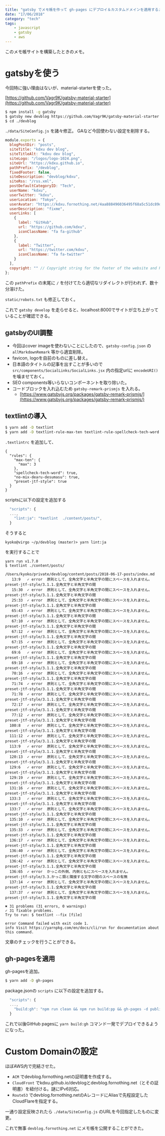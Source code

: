 ```yaml
---
title: "gatsby でメモ帳を作って gh-pages にデプロイ＆カスタムドメインを適用するメモ"
date: "17/06/2018"
category: "tech"
tags:
    - javascript
    - gatsby
    - aws
---
```


このメモ帳サイトを構築したときのメモ。

# gatsbyを使う

今回特に強い理由はないが、material-starterを使った。

[https://github.com/Vagr9K/gatsby-material-starter](https://github.com/Vagr9K/gatsby-material-starter)

```sh
$ npm install -g gatsby
$ gatsby new devblog https://github.com/Vagr9K/gatsby-material-starter
$ cd ./devblog
```

`./data/SiteConfig.js` を諸々修正。 GAなど今回使わない設定を削除する。

```javascript
module.exports = {
  blogPostDir: "posts",
  siteTitle: "kdxu dev blog",
  siteTitleAlt: "kdxu dev blog",
  siteLogo: "/logos/logo-1024.png",
  siteUrl: "https://kdxu.github.io",
  pathPrefix: "/devblog",
  fixedFooter: false, 
  siteDescription: "devblog/kdxu",
  siteRss: "/rss.xml",
  postDefaultCategoryID: "Tech",
  userName: "kdxu",
  userTwitter: "kdxu",
  userLocation: "Tokyo",
  userAvatar: "https://kdxu.fornothing.net/4aa888496036495f68a5c51dc89d3477.png",
  userDescription: "fixme",
  userLinks: [
    {
      label: "GitHub",
      url: "https://github.com/kdxu",
      iconClassName: "fa fa-github"
    },
    {
      label: "Twitter",
      url: "https://twitter.com/kdxu",
      iconClassName: "fa fa-twitter"
    }
  ],
  copyright: "" // Copyright string for the footer of the website and RSS feed.
};
```


この `pathPrefix` の末尾に `/` を付けてたら適切なリダイレクトが行われず、数十分溶けた。

`static/robots.txt` も修正しておく。

これで `gatsby develop` を走らせると、localhost:8000でサイトが立ち上がっていることが確認できる。

## gatsbyのUI調整

- 今回はcover imageを使わないことにしたので、`gatsby-config.json` の `allMarkdownRemark` 等から適宜削除。
- favicon, logoを自前のものに差し替え。
- 日本語のタイトルの記事を出すことが多いので `src/components/SocialLinks/SocialLinks.jsx` 内の指定urlに `encodeURI()` を噛ませておく。
- SEO components等いらないコンポーネントを取り除いた。
- コードブロックを入れ込むため `gatsby-remark-prismjs` を入れる。
    - [https://www.gatsbyjs.org/packages/gatsby-remark-prismjs/](https://www.gatsbyjs.org/packages/gatsby-remark-prismjs/)


## textlintの導入

```sh
$ yarn add -D textlint
$ yarn add -D textlint-rule-max-ten textlint-rule-spellcheck-tech-word textlint-rule-no-mix-dearu-desumasu textlint-rule-preset-jtf-style # 日本語向けルールの追加
```

`.textlintrc` を追加して、

```
{
  "rules": {
    "max-ten": {
      "max": 3
    },
    "spellcheck-tech-word": true,
    "no-mix-dearu-desumasu": true,
    "preset-jtf-style": true
  }
}
```


scriptsに以下の設定を追加する

```javascript
  "scripts": {
  ...,
    "lint:ja": "textlint  ./content/posts/",
  }
```

そうすると

```fish
kyoko@virgo ~/p/devblog (master)> yarn lint:ja
```

を実行することで

```
yarn run v1.7.0
$ textlint ./content/posts/

/Users/kyoko/private/devblog/content/posts/2018-06-17-posts/index.md
   13:9   ✓ error  原則として、全角文字と半角文字の間にスペースを入れません。  preset-jtf-style/3.1.1.全角文字と半角文字の間
   15:30  ✓ error  原則として、全角文字と半角文字の間にスペースを入れません。  preset-jtf-style/3.1.1.全角文字と半角文字の間
   25:33  ✓ error  原則として、全角文字と半角文字の間にスペースを入れません。  preset-jtf-style/3.1.1.全角文字と半角文字の間
   65:43  ✓ error  原則として、全角文字と半角文字の間にスペースを入れません。  preset-jtf-style/3.1.1.全角文字と半角文字の間
   67:10  ✓ error  原則として、全角文字と半角文字の間にスペースを入れません。  preset-jtf-style/3.1.1.全角文字と半角文字の間
   67:12  ✓ error  原則として、全角文字と半角文字の間にスペースを入れません。  preset-jtf-style/3.1.1.全角文字と半角文字の間
   67:15  ✓ error  原則として、全角文字と半角文字の間にスペースを入れません。  preset-jtf-style/3.1.1.全角文字と半角文字の間
   69:6   ✓ error  原則として、全角文字と半角文字の間にスペースを入れません。  preset-jtf-style/3.1.1.全角文字と半角文字の間
   69:18  ✓ error  原則として、全角文字と半角文字の間にスペースを入れません。  preset-jtf-style/3.1.1.全角文字と半角文字の間
   70:16  ✓ error  原則として、全角文字と半角文字の間にスペースを入れません。  preset-jtf-style/3.1.1.全角文字と半角文字の間
   71:74  ✓ error  原則として、全角文字と半角文字の間にスペースを入れません。  preset-jtf-style/3.1.1.全角文字と半角文字の間
   71:78  ✓ error  原則として、全角文字と半角文字の間にスペースを入れません。  preset-jtf-style/3.1.1.全角文字と半角文字の間
   72:17  ✓ error  原則として、全角文字と半角文字の間にスペースを入れません。  preset-jtf-style/3.1.1.全角文字と半角文字の間
   77:12  ✓ error  原則として、全角文字と半角文字の間にスペースを入れません。  preset-jtf-style/3.1.1.全角文字と半角文字の間
  100:8   ✓ error  原則として、全角文字と半角文字の間にスペースを入れません。  preset-jtf-style/3.1.1.全角文字と半角文字の間
  111:12  ✓ error  原則として、全角文字と半角文字の間にスペースを入れません。  preset-jtf-style/3.1.1.全角文字と半角文字の間
  113:9   ✓ error  原則として、全角文字と半角文字の間にスペースを入れません。  preset-jtf-style/3.1.1.全角文字と半角文字の間
  120:13  ✓ error  原則として、全角文字と半角文字の間にスペースを入れません。  preset-jtf-style/3.1.1.全角文字と半角文字の間
  129:6   ✓ error  原則として、全角文字と半角文字の間にスペースを入れません。  preset-jtf-style/3.1.1.全角文字と半角文字の間
  129:19  ✓ error  原則として、全角文字と半角文字の間にスペースを入れません。  preset-jtf-style/3.1.1.全角文字と半角文字の間
  131:16  ✓ error  原則として、全角文字と半角文字の間にスペースを入れません。  preset-jtf-style/3.1.1.全角文字と半角文字の間
  133:3   ✓ error  原則として、全角文字と半角文字の間にスペースを入れません。  preset-jtf-style/3.1.1.全角文字と半角文字の間
  133:7   ✓ error  原則として、全角文字と半角文字の間にスペースを入れません。  preset-jtf-style/3.1.1.全角文字と半角文字の間
  135:10  ✓ error  原則として、全角文字と半角文字の間にスペースを入れません。  preset-jtf-style/3.1.1.全角文字と半角文字の間
  135:33  ✓ error  原則として、全角文字と半角文字の間にスペースを入れません。  preset-jtf-style/3.1.1.全角文字と半角文字の間
  136:17  ✓ error  原則として、全角文字と半角文字の間にスペースを入れません。  preset-jtf-style/3.1.1.全角文字と半角文字の間
  136:40  ✓ error  原則として、全角文字と半角文字の間にスペースを入れません。  preset-jtf-style/3.1.1.全角文字と半角文字の間
  136:42  ✓ error  原則として、全角文字と半角文字の間にスペースを入れません。  preset-jtf-style/3.1.1.全角文字と半角文字の間
  136:65  ✓ error  かっこの外側、内側ともにスペースを入れません。              preset-jtf-style/3.3.かっこ類と隣接する文字の間のスペースの有無
  137:14  ✓ error  原則として、全角文字と半角文字の間にスペースを入れません。  preset-jtf-style/3.1.1.全角文字と半角文字の間
  137:37  ✓ error  原則として、全角文字と半角文字の間にスペースを入れません。  preset-jtf-style/3.1.1.全角文字と半角文字の間

✖ 31 problems (31 errors, 0 warnings)
✓ 31 fixable problems.
Try to run: $ textlint --fix [file]

error Command failed with exit code 1.
info Visit https://yarnpkg.com/en/docs/cli/run for documentation about this command.
```

文章のチェックを行うことができる。


## gh-pagesを適用

gh-pagesを追加。

```sh
$ yarn add -D gh-pages
```


package.jsonの `scripts` に以下の設定を追加する。

```js
  "scripts": {
  ...,
    "build:gh": "npm run clean && npm run build:pp && gh-pages -d public"
  }
```

これで以後GitHub pagesに `yarn build:gh` コマンド一発でデプロイできるようになった。

# Custom Domainの設定

ほぼAWS内で完結させた。

- `ACM` でdevblog.fornothing.netの証明書を作成する。
- `CloudFront` でkdxu.github.io/devblogとdevblog.fornothing.net（とその証明書）を紐付ける。謎にIPv6対応。
- `Route53` でdevblog.fornothing.netのAレコードにAliasで先程設定したCloudFlareを指定する。


一通り設定反映されたら `./data/SiteConfig.js` のURLを今回指定したものに変更。

これで無事 `devblog.fornothing.net` にメモ帳を公開することができた。
